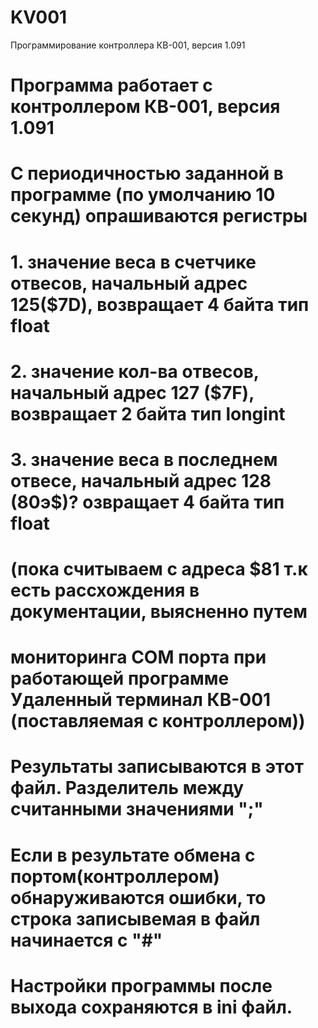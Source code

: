 # KV001
Программирование контроллера КВ-001, версия 1.091
# Программа работает с контроллером КВ-001, версия 1.091
# С периодичностью заданной в программе (по умолчанию 10 секунд) опрашиваются регистры
#  1. значение веса в счетчике отвесов, начальный адрес 125($7D), возвращает 4 байта тип float
#  2. значение кол-ва отвесов, начальный адрес 127 ($7F), возвращает 2 байта тип longint
#  3. значение веса в последнем отвесе, начальный адрес 128 (80э$)? озвращает 4 байта тип float
# (пока считываем  с адреса $81  т.к есть рассхождения в документации, выясненно путем
# мониторинга COM порта при работающей программе Удаленный терминал КВ-001 (поставляемая с контроллером))
# Результаты записываются в этот файл. Разделитель между считанными значениями ";"
# Если в результате обмена с портом(контроллером) обнаруживаются ошибки, то строка записывемая в файл начинается с "#"
#
# Настройки программы после выхода cохраняются в ini файл.
#
#

